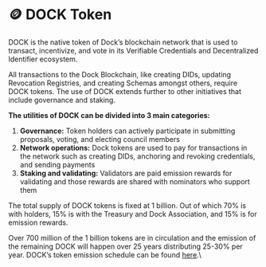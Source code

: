 # 🪙 DOCK Token

DOCK is the native token of Dock’s blockchain network that is used to transact, incentivize, and vote in its Verifiable Credentials and Decentralized Identifier ecosystem.

All transactions to the Dock Blockchain, like creating DIDs, updating Revocation Registries, and creating Schemas amongst others, require DOCK tokens. The use of DOCK extends further to other initiatives that include governance and staking.

**The utilities of DOCK can be divided into 3 main categories:**

1. **Governance:** Token holders can actively participate in submitting proposals, voting, and electing council members
2. **Network operations:** Dock tokens are used to pay for transactions in the network such as creating DIDs, anchoring and revoking credentials, and sending payments
3. **Staking and validating:** Validators are paid emission rewards for validating and those rewards are shared with nominators who support them

The total supply of DOCK tokens is fixed at 1 billion. Out of which 70% is with holders, 15% is with the Treasury and Dock Association, and 15% is for emission rewards.

Over 700 million of the 1 billion tokens are in circulation and the emission of the remaining DOCK will happen over 25 years distributing 25-30% per year. DOCK’s token emission schedule can be found [here](https://docs.dock.io/learn/token-economics/econ-pos).\
